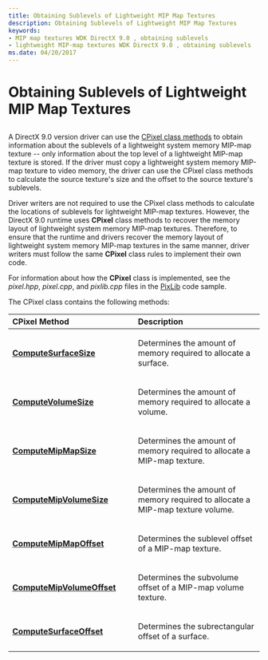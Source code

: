 ```yaml
---
title: Obtaining Sublevels of Lightweight MIP Map Textures
description: Obtaining Sublevels of Lightweight MIP Map Textures
keywords:
- MIP map textures WDK DirectX 9.0 , obtaining sublevels
- lightweight MIP-map textures WDK DirectX 9.0 , obtaining sublevels
ms.date: 04/20/2017
---
```


# Obtaining Sublevels of Lightweight MIP Map Textures


## <span id="ddk_obtaining_sublevels_of_lightweight_mip_map_textures_gg"></span><span id="DDK_OBTAINING_SUBLEVELS_OF_LIGHTWEIGHT_MIP_MAP_TEXTURES_GG"></span>


A DirectX 9.0 version driver can use the [CPixel class methods](./cpixel-support-methods-for-lightweight-mip-maps.md) to obtain information about the sublevels of a lightweight system memory MIP-map texture -- only information about the top level of a lightweight MIP-map texture is stored. If the driver must copy a lightweight system memory MIP-map texture to video memory, the driver can use the CPixel class methods to calculate the source texture's size and the offset to the source texture's sublevels.

Driver writers are not required to use the CPixel class methods to calculate the locations of sublevels for lightweight MIP-map textures. However, the DirectX 9.0 runtime uses **CPixel** class methods to recover the memory layout of lightweight system memory MIP-map textures. Therefore, to ensure that the runtime and drivers recover the memory layout of lightweight system memory MIP-map textures in the same manner, driver writers must follow the same **CPixel** class rules to implement their own code.

For information about how the **CPixel** class is implemented, see the *pixel.hpp*, *pixel.cpp*, and *pixlib.cpp* files in the [PixLib](/samples/browse/) code sample.

The CPixel class contains the following methods:

<table>
<colgroup>
<col width="50%" />
<col width="50%" />
</colgroup>
<thead>
<tr class="header">
<th align="left">CPixel Method</th>
<th align="left">Description</th>
</tr>
</thead>
<tbody>
<tr class="odd">
<td align="left"><p><a href="/windows-hardware/drivers/display/cpixel-computesurfacesize" data-raw-source="[&lt;strong&gt;ComputeSurfaceSize&lt;/strong&gt;](./cpixel-computesurfacesize.md)"><strong>ComputeSurfaceSize</strong></a></p></td>
<td align="left"><p>Determines the amount of memory required to allocate a surface.</p></td>
</tr>
<tr class="even">
<td align="left"><p><a href="/windows-hardware/drivers/display/cpixel-computevolumesize" data-raw-source="[&lt;strong&gt;ComputeVolumeSize&lt;/strong&gt;](./cpixel-computevolumesize.md)"><strong>ComputeVolumeSize</strong></a></p></td>
<td align="left"><p>Determines the amount of memory required to allocate a volume.</p></td>
</tr>
<tr class="odd">
<td align="left"><p><a href="/windows-hardware/drivers/display/cpixel-computemipmapsize" data-raw-source="[&lt;strong&gt;ComputeMipMapSize&lt;/strong&gt;](./cpixel-computemipmapsize.md)"><strong>ComputeMipMapSize</strong></a></p></td>
<td align="left"><p>Determines the amount of memory required to allocate a MIP-map texture.</p></td>
</tr>
<tr class="even">
<td align="left"><p><a href="/windows-hardware/drivers/display/cpixel-computemipvolumesize" data-raw-source="[&lt;strong&gt;ComputeMipVolumeSize&lt;/strong&gt;](./cpixel-computemipvolumesize.md)"><strong>ComputeMipVolumeSize</strong></a></p></td>
<td align="left"><p>Determines the amount of memory required to allocate a MIP-map texture volume.</p></td>
</tr>
<tr class="odd">
<td align="left"><p><a href="/windows-hardware/drivers/display/cpixel-computemipmapoffset" data-raw-source="[&lt;strong&gt;ComputeMipMapOffset&lt;/strong&gt;](./cpixel-computemipmapoffset.md)"><strong>ComputeMipMapOffset</strong></a></p></td>
<td align="left"><p>Determines the sublevel offset of a MIP-map texture.</p></td>
</tr>
<tr class="even">
<td align="left"><p><a href="/windows-hardware/drivers/display/cpixel-computemipvolumeoffset" data-raw-source="[&lt;strong&gt;ComputeMipVolumeOffset&lt;/strong&gt;](./cpixel-computemipvolumeoffset.md)"><strong>ComputeMipVolumeOffset</strong></a></p></td>
<td align="left"><p>Determines the subvolume offset of a MIP-map volume texture.</p></td>
</tr>
<tr class="odd">
<td align="left"><p><a href="/windows-hardware/drivers/display/cpixel-computesurfaceoffset" data-raw-source="[&lt;strong&gt;ComputeSurfaceOffset&lt;/strong&gt;](./cpixel-computesurfaceoffset.md)"><strong>ComputeSurfaceOffset</strong></a></p></td>
<td align="left"><p>Determines the subrectangular offset of a surface.</p></td>
</tr>
</tbody>
</table>

